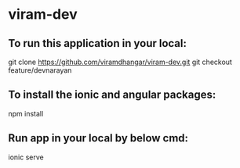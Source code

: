 # viram-dev

To run this application in your local:
--------------------------------------
git clone https://github.com/viramdhangar/viram-dev.git
git checkout feature/devnarayan

To install the ionic and angular packages:
------------------------------------------
npm install

Run app in your local by below cmd:
-----------------------------------
ionic serve
